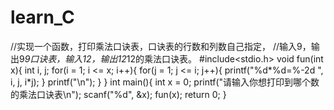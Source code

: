 # learn_C
//实现一个函数，打印乘法口诀表，口诀表的行数和列数自己指定，
//输入9，输出9*9口诀表，输入12，输出12*12的乘法口诀表。
#include<stdio.h>
void fun(int x){
    int i, j;
    for(i = 1; i <= x; i++){
        for(j = 1; j <= i; j++){
            printf("%d*%d=%-2d ", i, j, i*j);
        }
        printf("\n");
    }
}
int main(){
    int x = 0;
    printf("请输入你想打印到哪个数的乘法口诀表\n");
    scanf("%d", &x);
    fun(x);
    return 0;
}
